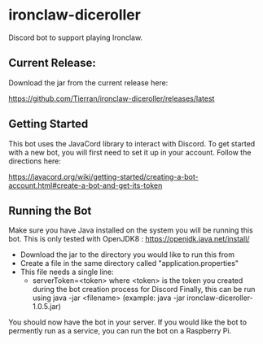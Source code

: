 # ironclaw-diceroller
Discord bot to support playing Ironclaw.

## Current Release:

Download the jar from the current release here:

https://github.com/Tierran/ironclaw-diceroller/releases/latest

## Getting Started

This bot uses the JavaCord library to interact with Discord.  To get started with a new bot, you will first need to set it up in your account.  Follow the directions here:

https://javacord.org/wiki/getting-started/creating-a-bot-account.html#create-a-bot-and-get-its-token

## Running the Bot

Make sure you have Java installed on the system you will be running this bot. This is only tested with OpenJDK8 : https://openjdk.java.net/install/

- Download the jar to the directory you would like to run this from
- Create a file in the same directory called "application.properties"
- This file needs a single line:
  - serverToken=\<token\> where \<token\> is the token you created during the bot creation process for Discord
Finally, this can be run using java -jar \<filename\> (example: java -jar ironclaw-diceroller-1.0.5.jar)
  
You should now have the bot in your server. If you would like the bot to permently run as a service, you can run the bot on a Raspberry Pi. 
